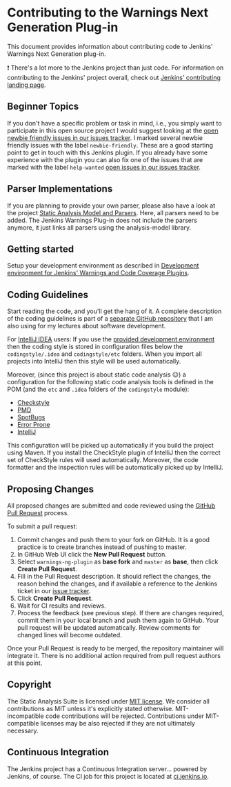 # Contributing to the Warnings Next Generation Plug-in

This document provides information about contributing code to Jenkins' Warnings Next Generation plug-in.

:exclamation: There's a lot more to the Jenkins project than just code. For information on contributing to the Jenkins'
project overall, check out [Jenkins' contributing landing page](https://jenkins.io/participate/).
 
## Beginner Topics

If you don't have a specific problem or task in mind, i.e.,  you simply want to participate in this open source project 
I would suggest looking at the 
[open newbie friendly issues in our issues tracker](https://issues.jenkins.io/issues/?filter=-1&jql=resolution%20%3D%20Unresolved%20AND%20component%20in%20(analysis-model%2C%20forensics-api-plugin%2C%20git-forensics-plugin%2C%20warnings-ng-plugin)%20AND%20labels%20%3D%20newbie-friendly%20order%20by%20updated%20DESC). 
I marked several newbie friendly issues with the label `newbie-friendly`. These are a good starting
point to get in touch with this Jenkins plugin.
If you already have some experience with the plugin you can also fix one of the issues that are marked with the label
`help-wanted` [open issues in our issues tracker](https://issues.jenkins.io/issues/?filter=-1&jql=resolution%20%3D%20Unresolved%20AND%20component%20in%20(analysis-model%2C%20forensics-api-plugin%2C%20git-forensics-plugin%2C%20warnings-ng-plugin)%20AND%20labels%20%3D%20help-wanted%20order%20by%20updated%20DESC). 


## Parser Implementations

If you are planning to provide your own parser, please also have a look at the project 
[Static Analysis Model and Parsers](https://github.com/jenkinsci/analysis-model). Here, all parsers need to be 
added. The Jenkins Warnings Plug-in does not include the parsers anymore, it just links all parsers using the 
analysis-model library. 

## Getting started

Setup your development environment as described in
[Development environment for Jenkins' Warnings and Code Coverage Plugins](https://github.com/uhafner/warnings-ng-plugin-devenv).

## Coding Guidelines

Start reading the code, and you'll get the hang of it. A complete description of the
coding guidelines is part of a [separate GitHub repository](https://github.com/uhafner/codingstyle) that I am also using
for my lectures about software development.

For [IntelliJ IDEA](https://www.jetbrains.com/idea/) users: If you use the
[provided development environment](https://github.com/uhafner/warnings-ng-plugin-devenv) then the coding style is stored
in configuration files below the `codingstyle/.idea` and `codingstyle/etc` folders. When you import all projects into IntelliJ
then this style will be used automatically.

Moreover, (since this project is about static code analysis :wink:) a configuration for the following static code
analysis tools is defined in the POM (and the `etc` and `.idea` folders of the `codingstyle` module):
- [Checkstyle](https://checkstyle.sourceforge.net/)
- [PMD](https://pmd.github.io/)
- [SpotBugs](https://spotbugs.github.io)
- [Error Prone](https://errorprone.info)
- [IntelliJ](https://www.jetbrains.com/help/idea/code-inspection.html)

This configuration will be picked up automatically if you build the project using Maven. If you install the CheckStyle
plugin of IntelliJ then the correct set of CheckStyle rules will used automatically. Moreover, the code formatter and
the inspection rules will be automatically picked up by IntelliJ.

## Proposing Changes

All proposed changes are submitted and code reviewed using the 
[GitHub Pull Request](https://help.github.com/articles/about-pull-requests/) process.

To submit a pull request:

1. Commit changes and push them to your fork on GitHub.
It is a good practice is to create branches instead of pushing to master.
2. In GitHub Web UI click the **New Pull Request** button.
3. Select `warnings-ng-plugin` as **base fork** and `master` as **base**, then click **Create Pull Request**.
4. Fill in the Pull Request description. It should reflect the changes, the reason behind the changes, and if available a
reference to the Jenkins ticket in our [issue tracker](https://issues.jenkins.io/).
5. Click **Create Pull Request**.
6. Wait for CI results and reviews. 
7. Process the feedback (see previous step). If there are changes required, commit them in your local branch and push them
again to GitHub. Your pull request will be updated automatically. Review comments for changed lines will become outdated.

Once your Pull Request is ready to be merged, the repository maintainer will integrate it.
There is no additional action required from pull request authors at this point.

## Copyright

The Static Analysis Suite is licensed under [MIT license](./LICENSE). We consider all contributions as MIT unless it's 
explicitly stated otherwise. MIT-incompatible code contributions will be rejected.
Contributions under MIT-compatible licenses may be also rejected if they are not ultimately necessary.

## Continuous Integration

The Jenkins project has a Continuous Integration server... powered by Jenkins, of course.
The CI job for this project is located at [ci.jenkins.io](https://ci.jenkins.io/job/Plugins/job/warnings-ng-plugin/).

